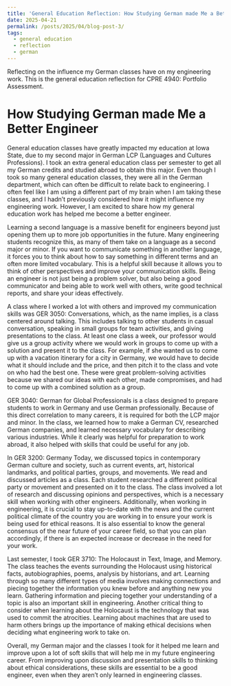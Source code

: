 ```yaml
---
title: 'General Education Reflection: How Studying German made Me a Better Engineer'
date: 2025-04-21
permalink: /posts/2025/04/blog-post-3/
tags:
  - general education
  - reflection
  - german
---
```


Reflecting on the influence my German classes have on my engineering work. This is the general education reflection for CPRE 4940: Portfolio Assessment.

How Studying German made Me a Better Engineer
======

General education classes have greatly impacted my education at Iowa State, due to my second major in German LCP (Languages and Cultures Professions). I took an extra general education class per semester to get all my German credits and studied abroad to obtain this major. Even though I took so many general education classes, they were all in the German department, which can often be difficult to relate back to engineering. I often feel like I am using a different part of my brain when I am taking these classes, and I hadn’t previously considered how it might influence my engineering work. However, I am excited to share how my general education work has helped me become a better engineer. 

Learning a second language is a massive benefit for engineers beyond just opening them up to more job opportunities in the future. Many engineering students recognize this, as many of them take on a language as a second major or minor. If you want to communicate something in another language, it forces you to think about how to say something in different terms and an often more limited vocabulary. This is a helpful skill because it allows you to think of other perspectives and improve your communication skills. Being an engineer is not just being a problem solver, but also being a good communicator and being able to work well with others, write good technical reports, and share your ideas effectively. 

A class where I worked a lot with others and improved my communication skills was GER 3050: Conversations, which, as the name implies, is a class centered around talking. This includes talking to other students in casual conversation, speaking in small groups for team activities, and giving presentations to the class. At least one class a week, our professor would give us a group activity where we would work in groups to come up with a solution and present it to the class. For example, if she wanted us to come up with a vacation itinerary for a city in Germany, we would have to decide what it should include and the price, and then pitch it to the class and vote on who had the best one. These were great problem-solving activities because we shared our ideas with each other, made compromises, and had to come up with a combined solution as a group. 

GER 3040: German for Global Professionals is a class designed to prepare students to work in Germany and use German professionally. Because of this direct correlation to many careers, it is required for both the LCP major and minor. In the class, we learned how to make a German CV, researched German companies, and learned necessary vocabulary for describing various industries. While it clearly was helpful for preparation to work abroad, it also helped with skills that could be useful for any job. 

In GER 3200: Germany Today, we discussed topics in contemporary German culture and society, such as current events, art, historical landmarks, and political parties, groups, and movements. We read and discussed articles as a class. Each student researched a different political party or movement and presented on it to the class. The class involved a lot of research and discussing opinions and perspectives, which is a necessary skill when working with other engineers. Additionally, when working in engineering, it is crucial to stay up-to-date with the news and the current political climate of the country you are working in to ensure your work is being used for ethical reasons. It is also essential to know the general consensus of the near future of your career field, so that you can plan accordingly, if there is an expected increase or decrease in the need for your work. 

Last semester, I took GER 3710: The Holocaust in Text, Image, and Memory. The class teaches the events surrounding the Holocaust using historical facts, autobiographies, poems, analysis by historians, and art. Learning through so many different types of media involves making connections and piecing together the information you knew before and anything new you learn. Gathering information and piecing together your understanding of a topic is also an important skill in engineering. Another critical thing to consider when learning about the Holocaust is the technology that was used to commit the atrocities. Learning about machines that are used to harm others brings up the importance of making ethical decisions when deciding what engineering work to take on. 

Overall, my German major and the classes I took for it helped me learn and improve upon a lot of soft skills that will help me in my future engineering career. From improving upon discussion and presentation skills to thinking about ethical considerations, these skills are essential to be a good engineer, even when they aren’t only learned in engineering classes. 
